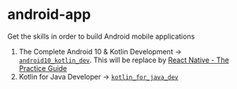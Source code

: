 # android-app
Get the skills in order to build Android mobile applications

1. The Complete Android 10 & Kotlin Development -> [`android10_kotlin_dev`](https://github.com/augustine0890/android-app/blob/master/android10_kotlin_dev/README.md). This will be replace by [React Native - The Practice Guide](https://www.udemy.com/course/react-native-the-practical-guide/)
2. Kotlin for Java Developer -> [`kotlin_for_java_dev`](https://github.com/augustine0890/android-app/tree/master/kotlin_for_java_dev/README.md)
